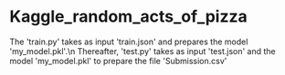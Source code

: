 # Kaggle_random_acts_of_pizza

The 'train.py' takes as input 'train.json' and prepares the model 'my_model.pkl'.\n
Thereafter, 'test.py' takes as input 'test.json' and the model 'my_model.pkl' to prepare the file 'Submission.csv'
